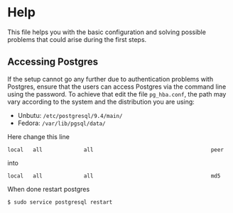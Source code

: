 # Help
This file helps you with the basic configuration and solving possible problems that could arise during the first steps.

## Accessing Postgres
If the setup cannot go any further due to authentication problems with Postgres, ensure that the users can access Postgres via the command line using the password.
To achieve that edit the file `pg_hba.conf`, the path may vary according to the system and the distribution you are using:
* Unbutu: `/etc/postgresql/9.4/main/`
* Fedora: `/var/lib/pgsql/data/`

Here change this line

```
local   all             all                                     peer
```

into

```
local   all             all                                     md5
```

When done restart postgres
```
$ sudo service postgresql restart
```
